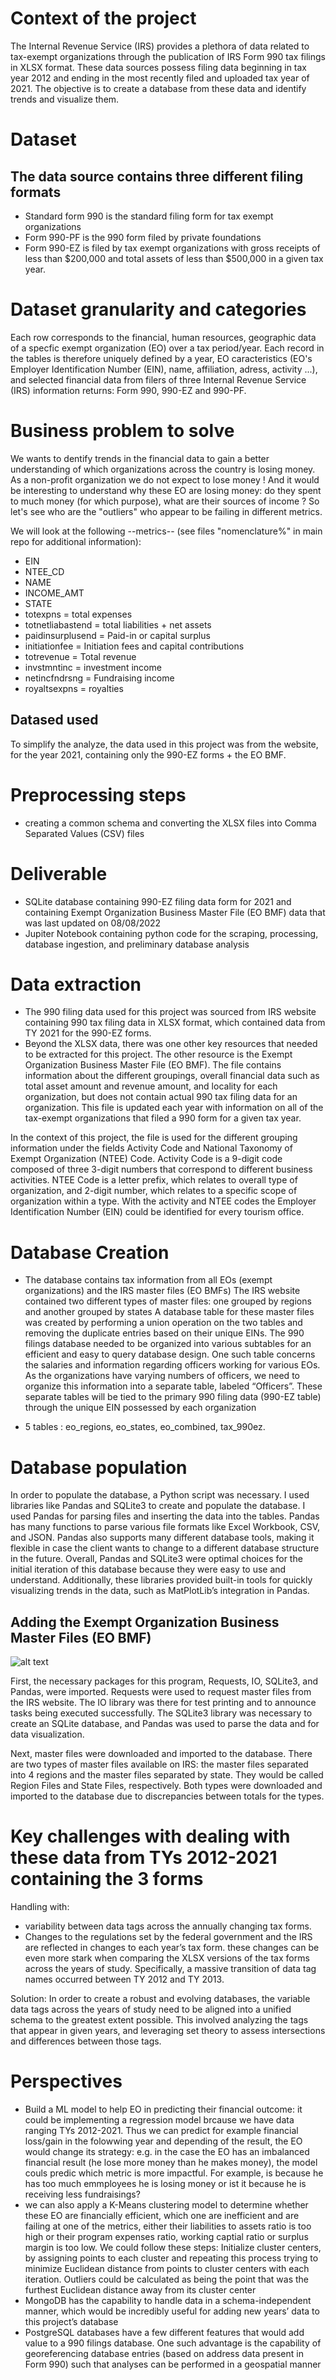 # Context of the project

The Internal Revenue Service (IRS) provides a plethora of data related to tax-exempt organizations through the publication of IRS Form 990 tax filings in XLSX format. These data sources possess filing data beginning in tax year 2012 and ending in the most recently filed and uploaded tax year of 2021. The objective is to create a database from these data and identify trends and visualize them.


# Dataset
## The data source contains three different filing formats
- Standard form 990 is the standard filing form for tax exempt organizations
- Form 990-PF is the 990 form filed by private foundations
- Form 990-EZ is filed by tax exempt organizations with gross receipts of less than $200,000 and total assets of less than $500,000 in a given tax year.

# Dataset granularity and categories
Each row corresponds to the financial, human resources, geographic data of a specfic exempt organization (EO) over a tax period/year.
Each record in the tables is therefore uniquely defined by a year, EO caracteristics (EO's Employer Identification Number (EIN), name, affiliation, adress, activity ...), and selected financial data from filers of three Internal Revenue Service (IRS) information returns: Form 990, 990-EZ and 990-PF.

# Business problem to solve

We wants to dentify trends in the financial data to gain a better understanding of which organizations across the country is losing money. As a non-profit organization we do not expect to lose money ! And it would be interesting to understand why these EO are losing money: do they spent to much money (for which purpose), what are their sources of income ?
So let's see who are the "outliers" who appear to be failing in different metrics.

We will look at the following  --metrics-- (see files "nomenclature%" in main repo for additional information):
- EIN
- NTEE_CD
- NAME
- INCOME_AMT
- STATE
- totexpns = total expenses
- totnetliabastend = total liabilities + net assets
- paidinsurplusend = Paid-in or capital surplus 
- initiationfee = Initiation fees and capital contributions
- totrevenue = Total revenue
- invstmntinc = investment income 
- netincfndrsng = Fundraising income
- royaltsexpns = royalties


## Datased used
To simplify the analyze, the data used in this project was from the website, for the year 2021, containing only the 990-EZ forms + the EO BMF.


# Preprocessing steps
- creating a common schema and converting the XLSX files into Comma Separated Values (CSV) files

# Deliverable
- SQLite database containing 990-EZ filing data form for 2021 and containing Exempt Organization Business Master File (EO BMF) data that was last updated on 08/08/2022
- Jupiter Notebook containing python code for the scraping, processing, database ingestion, and preliminary database analysis

# Data extraction
- The 990 filing data used for this project was sourced from IRS website containing 990 tax filing data in XLSX format, which contained data from TY 2021 for the 990-EZ forms.
- Beyond the XLSX data, there was one other key resources that needed to be extracted for this project. The other resource is the Exempt Organization Business Master File (EO BMF). The file contains information about the different groupings, overall financial data such as total asset amount and revenue amount, and locality for each organization, but does not contain actual 990 tax filing data for an organization. This file is updated each year with information on all of the tax-exempt organizations that filed a 990 form for a given tax year. 

In the context of this project, the file is used for the different grouping information under the fields Activity Code and National Taxonomy of Exempt Organization (NTEE) Code. Activity Code is a 9-digit code composed of three 3-digit numbers that correspond to different business activities. NTEE Code is a letter prefix, which relates to overall type of organization, and 2-digit number, which relates to a specific scope of organization within a type. With the activity and NTEE codes the Employer Identification Number (EIN) could be identified for every tourism office. 

# Database Creation

- The database contains tax information from all EOs (exempt organizations) and the IRS master files (EO BMFs)
The IRS website contained two different types of master files: one grouped by regions and another grouped by states 
A database table for these master files was created by performing a union operation on the two tables and removing the duplicate entries based on their unique EINs.
The 990 filings database needed to be organized into various subtables for an efficient and easy to query database design.
One such table concerns the salaries and information regarding officers working for various EOs. As the organizations have varying numbers of officers, we need to organize this information into a separate table, labeled “Officers”.
 These separate tables will be tied to the primary 990 filing data (990-EZ table) through the unique EIN possessed by each organization
 
 - 5 tables : eo_regions, eo_states, eo_combined, tax_990ez.

# Database population

In order to populate the database, a Python script was necessary. I used libraries like Pandas and SQLite3 to create and populate the database. I used Pandas for parsing files and inserting the data into the tables. Pandas has many functions to parse various file formats like Excel Workbook, CSV, and JSON. Pandas also supports many different database tools, making it flexible in case the client wants to change to a different database structure in the future. Overall, Pandas and SQLite3 were optimal choices for the initial iteration of this database because they were easy to use and understand. Additionally, these libraries provided built-in tools for quickly visualizing trends in the data, such as MatPlotLib’s integration in Pandas.

## Adding the Exempt Organization Business Master Files (EO BMF)

![alt text](EOBMF.png)

First, the necessary packages for this program, Requests, IO, SQLite3, and Pandas, were imported. Requests were used to request master files from the IRS website. The IO library was there for test printing and to announce tasks being executed successfully. The SQLite3 library was necessary to create an SQLite database, and Pandas was used to parse the data and for data visualization.

Next, master files were downloaded and imported to the database. There are two types of master files available on IRS: the master files separated into 4 regions and the master files separated by state. They would be called Region Files and State Files, respectively. Both types were downloaded and imported to the database due to discrepancies between totals for the types.


# Key challenges with dealing with these data from TYs 2012-2021 containing the 3 forms
Handling with:
- variability between data tags across the annually changing tax forms.
- Changes to the regulations set by the federal government and the IRS are reflected in changes to each year’s tax form. these changes can be even more stark when comparing the XLSX versions of the tax forms across the years of study. Specifically, a massive transition of data tag names occurred between TY 2012 and TY 2013.

Solution: In order to create a robust and evolving databases, the variable data tags across the years of study need to be aligned into a unified schema to the greatest extent possible. This involved analyzing the tags that appear in given years, and leveraging set theory to assess intersections and differences between those tags. 

# Perspectives
- Build a ML model to help EO in predicting their financial outcome: it could be implementing a regression model brcause we have data ranging TYs 2012-2021. Thus we can predict for example financial loss/gain in the folowwing year and depending of the result, the EO would change its strategy: e.g. in the case the EO has an imbalanced financial result (he lose more money than he makes money), the model couls predic which metric is more impactful. For example, is because he has too much emmployees he is losing money or ist it because he is receiving less fundraisings?
- we can also apply a K-Means clustering model to determine whether these EO are financially efficient, which one are inefficient and are failing at one of the metrics, either their liabilities to assets ratio is too high or their program expenses ratio, working captial ratio or surplus margin is too low.
We could follow these steps: Initialize cluster centers, by assigning points to each cluster and repeating this process trying to minimize Euclidean distance from points to cluster centers with each iteration.
Outliers could be calculated as being the point that was the furthest Euclidean distance away from its cluster center
- MongoDB has the capability to handle data in a schema-independent manner, which would be incredibly useful for adding new years’ data to this project’s database
- PostgreSQL databases have a few different features that would add value to a 990 filings database. One such advantage is the capability of georeferencing database entries (based on address data present in Form 990) such that analyses can be performed in a geospatial manner
